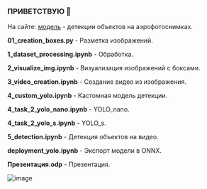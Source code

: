 
### ПРИВЕТСТВУЮ 👋

На сайте: [модель](https://leimansite.pythonanywhere.com/detection2/?model=yolo) - детекции объектов на аэрофотоснимках.  

__01_creation_boxes.py__   -  Разметка изображений.  

__1_dataset_processing.ipynb__  -  Обработка.  

__2_visualize_img.ipynb__  -  Визуализация  изображений с боксами. 

__3_video_creation.ipynb__  -  Создание видео из изображения.  

__4_custom_yolo.ipynb__  -  Кастомная модель детекции.  

__4_task_2_yolo_nano.ipynb__ -  YOLO_nano.  

__4_task_2_yolo_s.ipynb__  -  YOLO_s. 

__5_detection.ipynb__  -  Детекция объектов на видео.  

__deployment_yolo.ipynb__  -  Экспорт модели в ONNX.  

__Презентация.odp__  -  Презентация.  


![image](https://github.com/user-attachments/assets/892715d7-affe-4f97-9ad4-650c749eeafe)
